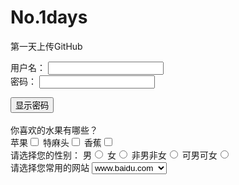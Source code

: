 # No.1days
第一天上传GitHub
<!DOCTYPE html>
<html lang="en">
<head>
  <meta charset="UTF-8">
  <title>表单</title>
    <script type="text/javascript">
        var isShow=true;
        function change(){
            var v=document.getElementById("ps");
            if (isShow) {
                v.type="text";
                isShow=false;
            }else{
                v.type="password";
                isShow=true;
            }
        };
    </script>
</head>
<form>
 用户名：
<input type="text">
    <br/>
密码：
<input type="password" id="ps">
    <!--password为密码，即输入字符隐藏-->
</form>
<body>
<button onclick="change()">显示密码</button>
</body>
<form>
    <br/>
    你喜欢的水果有哪些？
    <br/>
    苹果<input type="checkbox">
    特麻头<input type="checkbox">
    香蕉<input type="checkbox">
    <!--复选框可以我全都要(即为多选）checkbox为复选框-->
    <br/>
    请选择您的性别：
    男<input type="radio" name="sex">
    女<input type="radio" name="sex">
    非男非女<input type="radio" name="sex">
    可男可女<input type="radio" name="sex">
    <br/>
    请选择您常用的网站
    <select>
        <option>www.baidu.com</option>
        <option>www.uc123.com</option>
        <option>www.bilibili.com</option>

    </select>
    <input type="button" value="按钮">
    <input type="submit" value="确定">
</form>
<body>

        <textarea cols="30" rows="30">请在此填写个人形象</textarea>
</body>
</html>
